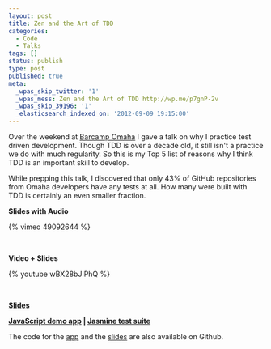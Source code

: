 ```yaml
---
layout: post
title: Zen and the Art of TDD
categories:
  - Code
  - Talks
tags: []
status: publish
type: post
published: true
meta:
  _wpas_skip_twitter: '1'
  _wpas_mess: Zen and the Art of TDD http://wp.me/p7gnP-2v
  _wpas_skip_39196: '1'
  _elasticsearch_indexed_on: '2012-09-09 19:15:00'
---
```


Over the weekend at <a href="http://barcampomaha.org">Barcamp Omaha</a> I gave a talk on why I practice test driven development. Though TDD is over a decade old, it still isn't a practice we do with much regularity. So this is my Top 5 list of reasons why I think TDD is an important skill to develop.

While prepping this talk, I discovered that only 43% of GitHub repositories from Omaha developers have any tests at all. How many were built with TDD is certainly an even smaller fraction.

<strong>Slides with Audio</strong>

{% vimeo 49092644 %}

&nbsp;

<strong>Video + Slides</strong>

{% youtube wBX28bJIPhQ %}

&nbsp;

<strong><a href="http://barcamp-omaha-tdd.herokuapp.com/">Slides</a></strong>

<strong><a href="http://www.matthew-steele.com/talks/barcamp-app/">JavaScript demo app</a> | <a href="http://www.matthew-steele.com/talks/barcamp-app/specs/">Jasmine test suite</a></strong>

The code for the <a href="https://github.com/mattdsteele/js-tdd-demo">app</a> and the <a href="https://github.com/mattdsteele/barcamp-tdd-slides">slides</a> are also available on Github.
